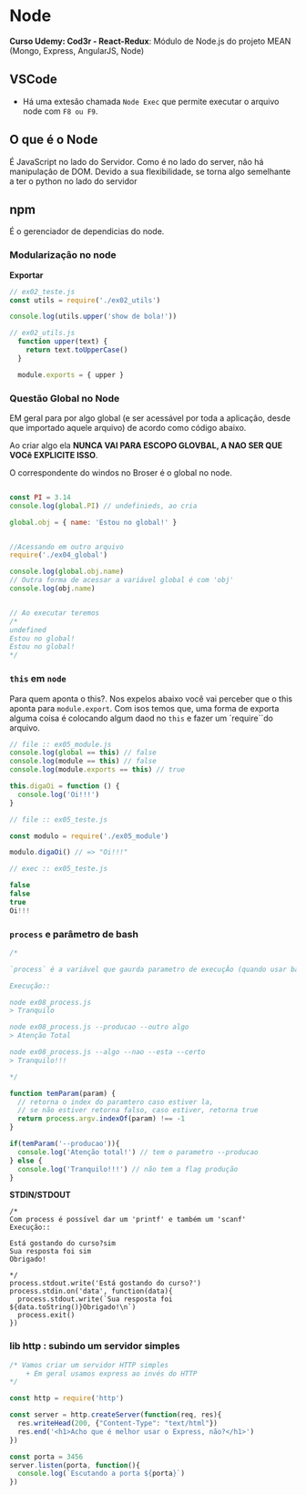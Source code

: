 # Node

**Curso Udemy: Cod3r - React-Redux**: Módulo de Node.js do projeto MEAN (Mongo, Express, AngularJS, Node)

## VSCode

+ Há uma extesâo chamada `Node Exec` que permite executar o arquivo node com `F8 ou F9`.


## O que é o Node

É JavaScript no lado do Servidor. Como é no lado do server, nâo há manipulaçâo de DOM. Devido a sua flexibilidade, se torna algo semelhante a ter o python no lado do servidor

## npm

É o gerenciador de dependicias do node.


### Modularizaçâo no node

**Exportar**

````js
// ex02_teste.js
const utils = require('./ex02_utils')

console.log(utils.upper('show de bola!'))
````


````js
// ex02_utils.js
  function upper(text) {
    return text.toUpperCase()
  }

  module.exports = { upper }
````

### Questão Global no Node

EM geral para por algo global (e ser acessável por toda a aplicaçâo, desde que importado aquele arquivo) de acordo como código abaixo.

Ao criar algo ela **NUNCA VAI PARA ESCOPO GLOVBAL, A NAO SER QUE VOCê EXPLICITE ISSO**.

O correspondente do windos no Broser é o global no node.

````js

const PI = 3.14
console.log(global.PI) // undefinieds, ao cria

global.obj = { name: 'Estou no global!' }


//Acessando em outro arquivo
require('./ex04_global')

console.log(global.obj.name)
// Outra forma de acessar a variável global é com 'obj'
console.log(obj.name)


// Ao executar teremos
/*
undefined
Estou no global!
Estou no global!
*/

````


### `this` em `node`

Para quem aponta o this?. Nos expelos abaixo você vai perceber que o this aponta para `module.export`. Com isos temos que, uma forma de exporta alguma coisa é colocando algum daod no `this` e fazer um `require``do arquivo.

````js
// file :: ex05_module.js
console.log(global == this) // false
console.log(module == this) // false
console.log(module.exports == this) // true

this.digaOi = function () {
  console.log('Oi!!!')
}

// file :: ex05_teste.js

const modulo = require('./ex05_module')

modulo.digaOi() // => "Oi!!!"

// exec :: ex05_teste.js

false
false
true
Oi!!!


````


### `process` e parâmetro de bash
````js
/*

`process` é a variável que gaurda parametro de execuçÂo (quando usar bash)

Execução::

node ex08_process.js 
> Tranquilo

node ex08_process.js --producao --outro algo
> Atenção Total

node ex08_process.js --algo --nao --esta --certo
> Tranquilo!!!

*/

function temParam(param) {
  // retorna o index do paramtero caso estiver la,
  // se não estiver retorna falso, caso estiver, retorna true
  return process.argv.indexOf(param) !== -1
}

if(temParam('--producao')){
  console.log('Atenção total!') // tem o parametro --producao
} else {
  console.log('Tranquilo!!!') // não tem a flag produção
}
````

**STDIN/STDOUT**

````
/*
Com process é possível dar um 'printf' e também um 'scanf'
Execução::

Está gostando do curso?sim
Sua resposta foi sim
Obrigado!

*/
process.stdout.write('Está gostando do curso?')
process.stdin.on('data', function(data){
  process.stdout.write(`Sua resposta foi ${data.toString()}Obrigado!\n`)
  process.exit()
})
````

### lib http : subindo um servidor simples

````js
/* Vamos criar um servidor HTTP simples
    + Em geral usamos express ao invés do HTTP
*/

const http = require('http')

const server = http.createServer(function(req, res){
  res.writeHead(200, {"Content-Type": "text/html"})
  res.end('<h1>Acho que é melhor usar o Express, não?</h1>')
})

const porta = 3456
server.listen(porta, function(){
  console.log(`Escutando a porta ${porta}`)
})

````

